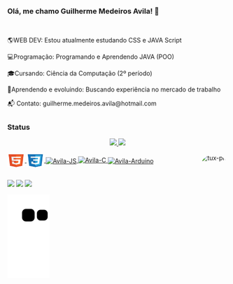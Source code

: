 ### Olá, me chamo Guilherme Medeiros Avila! 👋
<br>

<p>🌎WEB DEV: Estou atualmente estudando CSS e JAVA Script</p>
<p>💻Programação: Programando e Aprendendo JAVA (POO)</p>
<p>🎓Cursando: Ciência da Computação (2º período) </p>
<p>🌱Aprendendo e evoluindo: Buscando experiência no mercado de trabalho</p>
<p>📬 Contato: guilherme.medeiros.avila@hotmail.com</p>

##

### Status
<div align="center">
  <a href="https://github.com/GM7Avila">
  <img height="180em" src="https://github-readme-stats.vercel.app/api?username=GM7Avila&show_icons=true&theme=blueberry&include_all_commits=true&count_private=true"/>
  <img height="180em" src="https://github-readme-stats.vercel.app/api/top-langs/?username=GM7Avila&layout=compact&langs_count=7&theme=blueberry"/>
</div>
  
  
<div style="display: inline_block"><br>
  <img align="center" alt="Avila-HTML" height="30" width="40" src="https://raw.githubusercontent.com/devicons/devicon/master/icons/html5/html5-original.svg">
  <img align="center" alt="Avila-CSS" height="30" width="40" src="https://raw.githubusercontent.com/devicons/devicon/master/icons/css3/css3-original.svg">
  <img align="center" alt="Avila-JS" height="38" width="38" src="https://cdn.jsdelivr.net/gh/devicons/devicon/icons/javascript/javascript-original.svg" />
  <img align-"center" alt="Avila-C" height="38" width="40" src="https://cdn.jsdelivr.net/gh/devicons/devicon@v2.15.1/devicon.min.css" />

  <img align="center" alt="Avila-Arduino" height="38" src="https://cdn.jsdelivr.net/gh/devicons/devicon/icons/arduino/arduino-original-wordmark.svg" />

  
  <img align="right" alt="tux-pic" height="150" style="border-radius:50px;" src="https://i0.wp.com/sempreupdate.com.br/wp-content/uploads/2019/10/tux-linux-gif.gif?resize=256%2C256&ssl=1">
</div>
  
  ##
 
<div> 
  <a href="https://www.youtube.com/channel/UCIPEVT1ZBezrixDAxEoaUZA" target="_blank"><img src="https://img.shields.io/badge/YouTube-FF0000?style=for-the-badge&logo=youtube&logoColor=white" target="_blank"></a>
  <a href = "mailto:guilherme.medeiros.avila@hotmail.com"><img src="https://img.shields.io/badge/-Gmail-%23333?style=for-the-badge&logo=gmail&logoColor=white" target="_blank"></a>
  <a href="https://www.linkedin.com/in/guilherme-medeiros-avila-331776180/" target="_blank"><img src="https://img.shields.io/badge/-LinkedIn-%230077B5?style=for-the-badge&logo=linkedin&logoColor=white" target="_blank"></a> 
 
  ![Snake animation](https://github.com/GM7Avila/GM7Avila/blob/output/github-contribution-grid-snake.svg)
 
</div>
